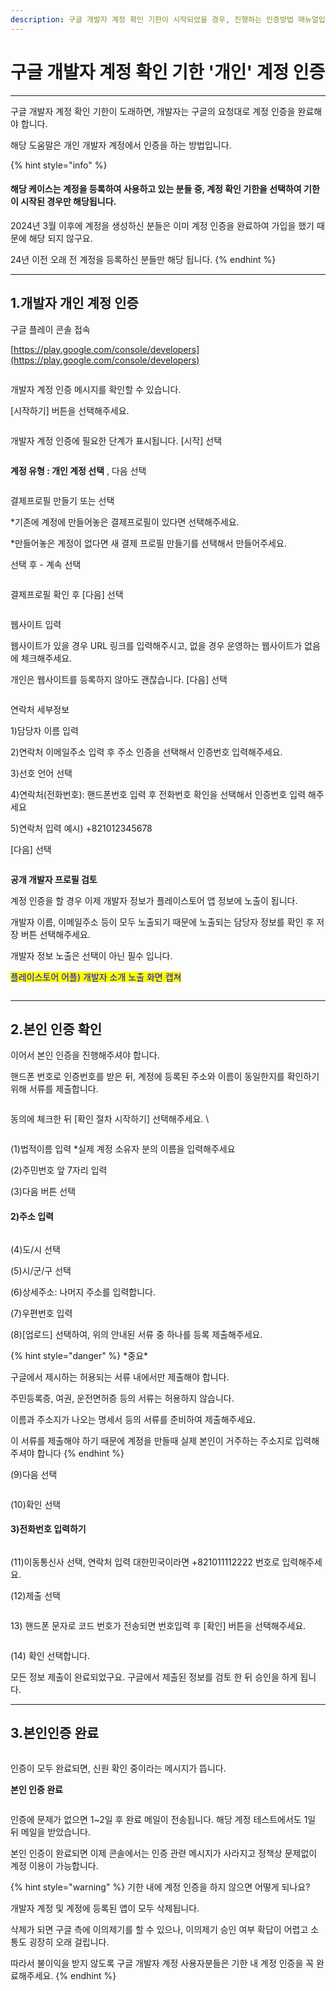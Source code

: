 ```yaml
---
description: 구글 개발자 계정 확인 기한이 시작되었을 경우, 진행하는 인증방법 매뉴얼입니다. *개인 계정 인증
---
```


# 구글 개발자 계정 확인 기한 '개인' 계정 인증

***

구글 개발자 계정 확인 기한이 도래하면, 개발자는 구글의 요청대로 계정 인증을 완료해야 합니다.

해당 도움말은 개인 개발자 계정에서 인증을 하는 방법입니다.

{% hint style="info" %}
#### 해당 케이스는 계정을 등록하여 사용하고 있는 분들 중, 계정 확인 기한을 선택하여 기한이 시작된 경우만 해당됩니다.

2024년 3월 이후에 계정을 생성하신 분들은 이미 계정 인증을 완료하여 가입을 했기 때문에 해당 되지 않구요.

24년 이전 오래 전 계정을 등록하신 분들만 해당 됩니다.
{% endhint %}

***



## 1.개발자 개인 계정 인증



구글 플레이 콘솔 접속

[https://play.google.com/console/developers](https://play.google.com/console/developers)

<figure><img src="../../.gitbook/assets/구글개인계정확인1.PNG" alt=""><figcaption></figcaption></figure>

개발자 계정 인증 메시지를 확인할 수 있습니다.

\[시작하기] 버튼을 선택해주세요.



<figure><img src="../../.gitbook/assets/조직계정확인02.PNG" alt=""><figcaption></figcaption></figure>

개발자 계정 인증에 필요한 단계가 표시됩니다.  \[시작] 선택



<figure><img src="../../.gitbook/assets/구글개인계정확인2.PNG" alt=""><figcaption></figcaption></figure>

**계정 유형 : 개인 계정 선택** , 다음 선택



<figure><img src="../../.gitbook/assets/구글개인계정확인3.PNG" alt=""><figcaption></figcaption></figure>

결제프로필 만들기 또는 선택

\*기존에 계정에 만들어놓은 결제프로필이 있다면 선택해주세요.

\*만들어놓은 계정이 없다면 새 결제 프로필 만들기를 선택해서 만들어주세요.

선택 후 - 계속 선택

<figure><img src="../../.gitbook/assets/구글개인계정확인4.PNG" alt=""><figcaption></figcaption></figure>

결제프로필 확인 후 \[다음] 선택&#x20;



<figure><img src="../../.gitbook/assets/구글개인계정확인5.PNG" alt=""><figcaption></figcaption></figure>

웹사이트 입력

웹사이트가 있을 경우 URL 링크를 입력해주시고, 없을 경우 운영하는 웹사이트가 없음에 체크해주세요.

개인은 웹사이트를 등록하지 않아도 괜찮습니다. \[다음] 선택



<figure><img src="../../.gitbook/assets/구글개인계정확인6.PNG" alt=""><figcaption></figcaption></figure>

연락처 세부정보

1\)담당자 이름 입력

2\)연락처 이메일주소 입력 후 주소 인증을 선택해서 인증번호 입력해주세요.

3\)선호 언어 선택

4\)연락처(전화번호): 핸드폰번호 입력 후 전화번호 확인을 선택해서 인증번호 입력 해주세요

5\)연락처 입력 예시) +821012345678 &#x20;

\[다음] 선택



<figure><img src="../../.gitbook/assets/구글개인계정확인7.PNG" alt=""><figcaption></figcaption></figure>

**공개 개발자 프로필 검토**

계정 인증을 할 경우 이제 개발자 정보가 플레이스토어 앱 정보에 노출이 됩니다.&#x20;

개발자 이름, 이메일주소 등이 모두 노출되기 때문에 노출되는 담당자 정보를 확인 후 저장 버튼 선택해주세요.

개발자 정보 노출은 선택이 아닌 필수 입니다.&#x20;

<mark style="color:blue;">플레이스토어 어플)  개발자 소개 노출 화면 캡쳐</mark>

<div align="left">

<figure><img src="../../.gitbook/assets/구글프레임.png" alt=""><figcaption></figcaption></figure>

</div>



***



## 2.본인 인증 확인

이어서 본인 인증을 진행해주셔야 합니다.

핸드폰 번호로 인증번호를 받은 뒤, 계정에 등록된 주소와 이름이 동일한지를 확인하기 위해 서류를 제출합니다.&#x20;

<div align="left">

<figure><img src="../../.gitbook/assets/구글개인계정확인9.PNG" alt=""><figcaption></figcaption></figure>

</div>

동의에 체크한 뒤 \[확인 절차 시작하기] 선택해주세요.   \


<div align="left">

<figure><img src="https://documentation.swing2app.co.kr/~gitbook/image?url=https%3A%2F%2F684031119-files.gitbook.io%2F%7E%2Ffiles%2Fv0%2Fb%2Fgitbook-x-prod.appspot.com%2Fo%2Fspaces%252FmsJj00k8mj8AcVpnn9Xs%252Fuploads%252FN0VZYJV5fKvjGbKsrODH%252F%25EB%25B3%25B8%25EC%259D%25B8%25EC%259D%25B8%25EC%25A6%259D3.png%3Falt%3Dmedia%26token%3D11c0eb1a-d2e1-48ec-be99-59cb4229d8c6&#x26;width=768&#x26;dpr=4&#x26;quality=100&#x26;sign=e08d5b06&#x26;sv=1" alt=""><figcaption></figcaption></figure>

</div>

(1)법적이름 입력 \*실제 계정 소유자 분의 이름을 입력해주세요

(2)주민번호 앞 7자리 입력

(3)다음 버튼 선택



#### 2)주소 입력 <a href="#id-2" id="id-2"></a>

<div align="left">

<figure><img src="https://documentation.swing2app.co.kr/~gitbook/image?url=https%3A%2F%2F684031119-files.gitbook.io%2F%7E%2Ffiles%2Fv0%2Fb%2Fgitbook-x-prod.appspot.com%2Fo%2Fspaces%252FmsJj00k8mj8AcVpnn9Xs%252Fuploads%252FaI9DUtuHLzphUfLaGgJm%252F%25EB%25B3%25B8%25EC%259D%25B8%25EC%259D%25B8%25EC%25A6%259D4.png%3Falt%3Dmedia%26token%3Da0ad145b-b5e5-4079-9e6b-808edb9ed1d4&#x26;width=768&#x26;dpr=4&#x26;quality=100&#x26;sign=866d1309&#x26;sv=1" alt=""><figcaption></figcaption></figure>

</div>

(4)도/시 선택

(5)시/군/구 선택

(6)상세주소: 나머지 주소를 입력합니다.

(7)우편번호 입력

(8)\[업로드] 선택하여, 위의 안내된 서류 중 하나를 등록 제출해주세요.

{% hint style="danger" %}
\*중요\*

구글에서 제시하는 허용되는 서류 내에서만 제출해야 합니다.

주민등록증, 여권, 운전면허증 등의 서류는 허용하지 않습니다.

이름과 주소지가 나오는 명세서 등의 서류를 준비하여 제출해주세요.

이 서류를 제출해야 하기 때문에 계정을 만들때 실제 본인이 거주하는 주소지로 입력해주셔야 합니다
{% endhint %}



(9)다음 선택

<div align="left">

<figure><img src="https://documentation.swing2app.co.kr/~gitbook/image?url=https%3A%2F%2F684031119-files.gitbook.io%2F%7E%2Ffiles%2Fv0%2Fb%2Fgitbook-x-prod.appspot.com%2Fo%2Fspaces%252FmsJj00k8mj8AcVpnn9Xs%252Fuploads%252FywQ0focLVgnHikG0rNvT%252F%25EB%25B3%25B8%25EC%259D%25B8%25EC%259D%25B8%25EC%25A6%259D5.png%3Falt%3Dmedia%26token%3D9969b034-790b-4deb-88c8-6d407689bee4&#x26;width=768&#x26;dpr=4&#x26;quality=100&#x26;sign=95c03df4&#x26;sv=1" alt=""><figcaption></figcaption></figure>

</div>

(10)확인 선택



#### 3)전화번호 입력하기 <a href="#id-3" id="id-3"></a>

<div align="left">

<figure><img src="https://documentation.swing2app.co.kr/~gitbook/image?url=https%3A%2F%2F684031119-files.gitbook.io%2F%7E%2Ffiles%2Fv0%2Fb%2Fgitbook-x-prod.appspot.com%2Fo%2Fspaces%252FmsJj00k8mj8AcVpnn9Xs%252Fuploads%252FGDn7HnxKcaefgfMJuaxr%252F%25EB%25B3%25B8%25EC%259D%25B8%25EC%259D%25B8%25EC%25A6%259D6.png%3Falt%3Dmedia%26token%3Df7361a66-e920-40c3-bb47-a020d4dd3070&#x26;width=768&#x26;dpr=4&#x26;quality=100&#x26;sign=1bd95666&#x26;sv=1" alt=""><figcaption></figcaption></figure>

</div>

(11)이동통신사 선택, 연락처 입력 대한민국이라면 +821011112222 번호로 입력해주세요.

(12)제출 선택

<div align="left">

<figure><img src="https://documentation.swing2app.co.kr/~gitbook/image?url=https%3A%2F%2F684031119-files.gitbook.io%2F%7E%2Ffiles%2Fv0%2Fb%2Fgitbook-x-prod.appspot.com%2Fo%2Fspaces%252FmsJj00k8mj8AcVpnn9Xs%252Fuploads%252F44NQu2RtHCDPgiJNr0Uc%252F%25EB%25B3%25B8%25EC%259D%25B8%25EC%259D%25B8%25EC%25A6%259D7.png%3Falt%3Dmedia%26token%3D25ee7452-4c0a-404a-adbf-54cf7ffe37fd&#x26;width=768&#x26;dpr=4&#x26;quality=100&#x26;sign=459e2d35&#x26;sv=1" alt=""><figcaption></figcaption></figure>

</div>

13\) 핸드폰 문자로 코드 번호가 전송되면 번호입력 후 \[확인] 버튼을 선택해주세요.

<div align="left">

<figure><img src="https://documentation.swing2app.co.kr/~gitbook/image?url=https%3A%2F%2F684031119-files.gitbook.io%2F%7E%2Ffiles%2Fv0%2Fb%2Fgitbook-x-prod.appspot.com%2Fo%2Fspaces%252FmsJj00k8mj8AcVpnn9Xs%252Fuploads%252FewMnZtSPwwRed9bEiRGc%252F%25EB%25B3%25B8%25EC%259D%25B8%25EC%259D%25B8%25EC%25A6%259D8.png%3Falt%3Dmedia%26token%3Da34af6ab-80c2-40e7-897e-067974bcc22e&#x26;width=768&#x26;dpr=4&#x26;quality=100&#x26;sign=95c2e38e&#x26;sv=1" alt=""><figcaption></figcaption></figure>

</div>

(14) 확인 선택합니다.

모든 정보 제출이 완료되었구요. 구글에서 제출된 정보를 검토 한 뒤 승인을 하게 됩니다.

***

## 3.본인인증 완료&#x20;

<figure><img src="../../.gitbook/assets/구글개인계정확인8.PNG" alt=""><figcaption></figcaption></figure>

인증이 모두 완료되면, 신원 확인 중이라는 메시지가 뜹니다.&#x20;



**본인 인증 완료**&#x20;

<div align="left">

<figure><img src="../../.gitbook/assets/구글개인계정확인10.PNG" alt=""><figcaption></figcaption></figure>

</div>

인증에 문제가 없으면 1\~2일 후 완료 메일이 전송됩니다. 해당 계정 테스트에서도 1일 뒤 메일을 받았습니다.

본인 인증이 완료되면 이제 콘솔에서는 인증 관련 메시지가 사라지고 정책상 문제없이 계정 이용이 가능합니다.



{% hint style="warning" %}
기한 내에 계정 인증을 하지 않으면 어떻게 되나요?

개발자 계정 및 계정에 등록된 앱이 모두 삭제됩니다.&#x20;

삭제가 되면 구글 측에 이의제기를 할 수 있으나, 이의제기 승인 여부 확답이 어렵고 소통도 굉장히 오래 걸립니다.

따라서 불이익을 받지 않도록 구글 개발자 계정 사용자분들은 기한 내 계정 인증을 꼭 완료해주세요.&#x20;
{% endhint %}



